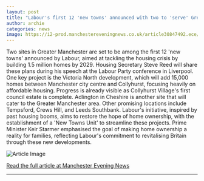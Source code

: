 ```yaml
---
layout: post
title: "Labour's first 12 'new towns' announced with two to 'serve' Greater Manchester"
author: archie
categories: news
image: https://i2-prod.manchestereveningnews.co.uk/article30847492.ece/ALTERNATES/s1200/1_CGI-1-VICTORIA_RIVERSIDE_HIGH_RES.jpg
---
```

Two sites in Greater Manchester are set to be among the first 12 'new towns' announced by Labour, aimed at tackling the housing crisis by building 1.5 million homes by 2029. Housing Secretary Steve Reed will share these plans during his speech at the Labour Party conference in Liverpool. One key project is the Victoria North development, which will add 15,000 homes between Manchester city centre and Collyhurst, focusing heavily on affordable housing. Progress is already visible as Collyhurst Village's first council estate is complete. Adlington in Cheshire is another site that will cater to the Greater Manchester area. Other promising locations include Tempsford, Crews Hill, and Leeds Southbank. Labour's initiative, inspired by past housing booms, aims to restore the hope of home ownership, with the establishment of a 'New Towns Unit' to streamline these projects. Prime Minister Keir Starmer emphasised the goal of making home ownership a reality for families, reflecting Labour's commitment to revitalising Britain through these new developments.

![Article Image](https://i2-prod.manchestereveningnews.co.uk/article30847492.ece/ALTERNATES/s1200/1_CGI-1-VICTORIA_RIVERSIDE_HIGH_RES.jpg)

[Read the full article at Manchester Evening News](https://www.manchestereveningnews.co.uk/news/greater-manchester-news/labours-first-12-new-towns-32566747)

---
